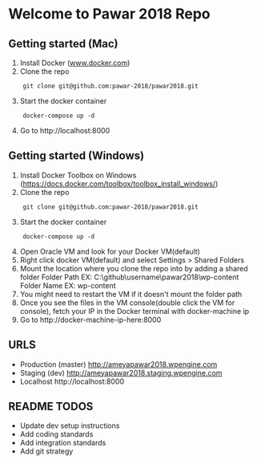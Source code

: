 # Welcome to Pawar 2018 Repo

## Getting started (Mac)
1. Install Docker (www.docker.com)
2. Clone the repo
````
    git clone git@github.com:pawar-2018/pawar2018.git
````    
3. Start the docker container
````
    docker-compose up -d
````    
4. Go to http://localhost:8000

## Getting started (Windows)
1. Install Docker Toolbox on Windows (https://docs.docker.com/toolbox/toolbox_install_windows/)
2. Clone the repo
````
    git clone git@github.com:pawar-2018/pawar2018.git
````
3. Start the docker container
````
    docker-compose up -d
````
4. Open Oracle VM and look for your Docker VM(default)
5. Right click docker VM(default) and select Settings > Shared Folders
6. Mount the location where you clone the repo into by adding a shared folder
    Folder Path EX: C:\github\username\pawar2018\wp-content
    Folder Name EX: wp-content
7. You might need to restart the VM if it doesn't mount the folder path
8. Once you see the files in the VM console(double click the VM for console), fetch your IP in the Docker terminal
with docker-machine ip
9. Go to http://docker-machine-ip-here:8000

## URLS

* Production (master) http://ameyapawar2018.wpengine.com
* Staging (dev) http://ameyapawar2018.staging.wpengine.com
* Localhost http://localhost:8000

## README TODOS

* Update dev setup instructions
* Add coding standards
* Add integration standards
* Add git strategy
